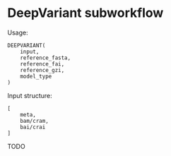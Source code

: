 # DeepVariant subworkflow

Usage: 

    DEEPVARIANT(
        input,
        reference_fasta,
        reference_fai,
        reference_gzi,
        model_type
    )


Input structure:

    [
        meta,
        bam/cram,
        bai/crai
    ]

TODO
